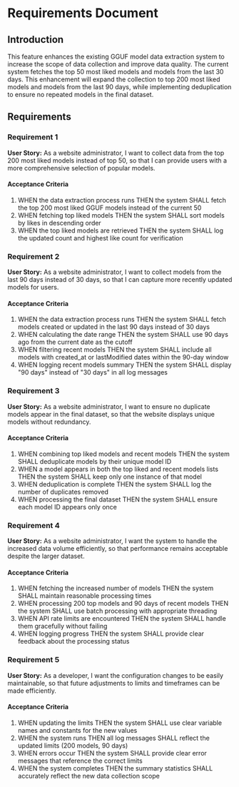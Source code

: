 # Requirements Document

## Introduction

This feature enhances the existing GGUF model data extraction system to increase the scope of data collection and improve data quality. The current system fetches the top 50 most liked models and models from the last 30 days. This enhancement will expand the collection to top 200 most liked models and models from the last 90 days, while implementing deduplication to ensure no repeated models in the final dataset.

## Requirements

### Requirement 1

**User Story:** As a website administrator, I want to collect data from the top 200 most liked models instead of top 50, so that I can provide users with a more comprehensive selection of popular models.

#### Acceptance Criteria

1. WHEN the data extraction process runs THEN the system SHALL fetch the top 200 most liked GGUF models instead of the current 50
2. WHEN fetching top liked models THEN the system SHALL sort models by likes in descending order
3. WHEN the top liked models are retrieved THEN the system SHALL log the updated count and highest like count for verification

### Requirement 2

**User Story:** As a website administrator, I want to collect models from the last 90 days instead of 30 days, so that I can capture more recently updated models for users.

#### Acceptance Criteria

1. WHEN the data extraction process runs THEN the system SHALL fetch models created or updated in the last 90 days instead of 30 days
2. WHEN calculating the date range THEN the system SHALL use 90 days ago from the current date as the cutoff
3. WHEN filtering recent models THEN the system SHALL include all models with created_at or lastModified dates within the 90-day window
4. WHEN logging recent models summary THEN the system SHALL display "90 days" instead of "30 days" in all log messages

### Requirement 3

**User Story:** As a website administrator, I want to ensure no duplicate models appear in the final dataset, so that the website displays unique models without redundancy.

#### Acceptance Criteria

1. WHEN combining top liked models and recent models THEN the system SHALL deduplicate models by their unique model ID
2. WHEN a model appears in both the top liked and recent models lists THEN the system SHALL keep only one instance of that model
3. WHEN deduplication is complete THEN the system SHALL log the number of duplicates removed
4. WHEN processing the final dataset THEN the system SHALL ensure each model ID appears only once

### Requirement 4

**User Story:** As a website administrator, I want the system to handle the increased data volume efficiently, so that performance remains acceptable despite the larger dataset.

#### Acceptance Criteria

1. WHEN fetching the increased number of models THEN the system SHALL maintain reasonable processing times
2. WHEN processing 200 top models and 90 days of recent models THEN the system SHALL use batch processing with appropriate threading
3. WHEN API rate limits are encountered THEN the system SHALL handle them gracefully without failing
4. WHEN logging progress THEN the system SHALL provide clear feedback about the processing status

### Requirement 5

**User Story:** As a developer, I want the configuration changes to be easily maintainable, so that future adjustments to limits and timeframes can be made efficiently.

#### Acceptance Criteria

1. WHEN updating the limits THEN the system SHALL use clear variable names and constants for the new values
2. WHEN the system runs THEN all log messages SHALL reflect the updated limits (200 models, 90 days)
3. WHEN errors occur THEN the system SHALL provide clear error messages that reference the correct limits
4. WHEN the system completes THEN the summary statistics SHALL accurately reflect the new data collection scope